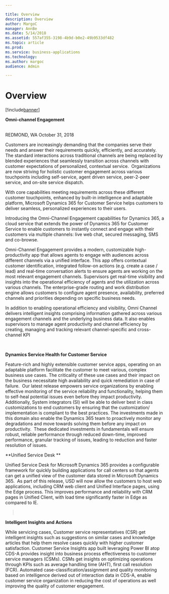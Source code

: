 ```yaml
---

title: Overview
description: Overview
author: MargoC
manager: AnnBe
ms.date: 5/14/2018
ms.assetid: 557af355-3198-4b9d-b0e2-49b9533df482
ms.topic: article
ms.prod: 
ms.service: business-applications
ms.technology: 
ms.author: margoc
audience: Admin

---
```

#  Overview 




[!include[banner](../../../includes/banner.md)]

**Omni-channel Engagement**  
 

REDMOND, WA October 31, 2018 

Customers are increasingly demanding that the companies serve their needs and
answer their requirements quickly, efficiently, and accurately. The standard
interactions across traditional channels are being replaced by blended
experiences that seamlessly transition across channels with customer
expectations of personalized, contextual service.  Organizations are now
striving for holistic customer engagement across various touchpoints
including self-service, agent driven service, peer-2-peer service, and on-site
service dispatch.

With core capabilities meeting requirements across these different customer
touchpoints, enhanced by built-in intelligence and adaptable platform, Microsoft
Dynamics 365 for Customer Service helps customers to deliver seamless,
personalized experiences to their users.   

Introducing the Omni-Channel Engagement capabilities for Dynamics 365, a cloud
service that extends the power of Dynamics 365 for Customer Service to enable
customers to instantly connect and engage with their customers via multiple
channels: live web chat, secured messaging, SMS and co-browse.  

Omni-Channel Engagement provides a modern, customizable high-productivity app
that allows agents to engage with audiences across different channels via a
unified interface. This app offers contextual customer identification,
integrated follow-on actions (e.g. create a case / lead) and real-time
conversation alerts to ensure agents are working on the most relevant engagement
channels. Supervisors get real-time visibility and insights into the operational
efficiency of agents and the utilization across various channels. The
enterprise-grade routing and work distribution engine allows customers to
configure agent presence, availability, preferred channels and priorities
depending on specific business needs. 

In addition to enabling operational efficiency and visibility, Omni Channel
delivers intelligent insights comprising information gathered across various
engagement channels and the underlying business data. It also enables
supervisors to manage agent productivity and channel efficiency by creating,
managing and tracking relevant channel-specific and cross-channel KPI 

 

**Dynamics Service Health for Customer Service** 

Feature-rich and highly extensible customer service apps, operating on an
adaptable platform facilitate the customer to meet various, complex business use
cases. The criticality of these use cases and their impact on the business
necessitate high availability and quick remediation in case of failure.  Our
latest release empowers service organizations by enabling effective monitoring
of the service reliability and functionality, helping them to self-heal
potential issues even before they impact productivity. Additionally, System
integrators (SI) will be able to deliver best in class customizations to end
customers by ensuring that the customization/ implementation is compliant to the
best practices. The investments made in this domain also enable the Dynamics 365
team to proactively monitor any degradations and move towards solving them
before any impact on productivity.  These dedicated investments in fundamentals
will ensure robust, reliable performance through reduced down-time, improved
performance, granular tracking of issues, leading to reduction and faster
resolution of issues.  

**Unified Service Desk ** 

Unified Service Desk for Microsoft Dynamics 365 provides a configurable
framework for quickly building applications for call centers so that agents can
get a unified view of the customer data stored in Microsoft Dynamics 365.  As
part of this release, USD will now allow the customers to host web applications,
including CRM web client and Unified Interface pages, using the Edge process.
This improves performance and reliability with CRM pages in Unified Client, with
load time significantly faster in Edge as compared to IE. 

>    

**Intelligent Insights and Actions**



While servicing cases, Customer service representatives (CSR) get intelligent
insights such as suggestions on similar cases and knowledge articles that help
them resolve cases quickly with higher customer satisfaction. Customer Service
Insights app built leveraging Power BI atop CDS-A provides insight into business
process effectiveness to customer service managers (CSMs). CSMs get insights on
optimizing operations through KPIs such as average handling time (AHT), first
call resolution (FCR). Automated case-classification/assignment and quality
monitoring based on intelligence derived out of interaction data in CDS-A,
enable customer service organization in reducing the cost of operations as well
improving the quality of customer engagement.
